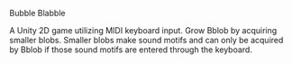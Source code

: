 Bubble Blabble

A Unity 2D game utilizing MIDI keyboard input. 
Grow Bblob by acquiring smaller blobs. 
Smaller blobs make sound motifs and can only be acquired by Bblob if those sound motifs are entered through the keyboard.